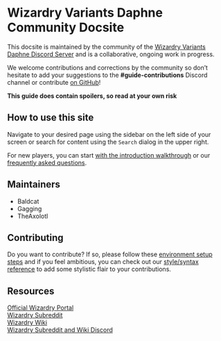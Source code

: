 # Wizardry Variants Daphne Community Docsite

This docsite is maintained by the community of the [Wizardry Variants Daphne Discord Server](https://discord.gg/YjYmUCkBXK) and is a collaborative, ongoing work in progress.

We welcome contributions and corrections by the community so don’t hesitate to add your suggestions to the **#guide-contributions** Discord channel or contribute [on GitHub](https://github.com/itsnicksia/wizardry-daphne-guide)\!

**This guide does contain spoilers, so read at your own risk**

## How to use this site

Navigate to your desired page using the sidebar on the left side of your screen or search for content using the `Search` dialog in the upper right.

For new players, you can start [with the introduction walkthrough](./walkthrough/0-introduction/index.md) or our [frequently asked questions](./frequently-asked-questions.md).

## Maintainers

- Baldcat
- Gagging
- TheAxolotl

## Contributing

Do you want to contribute? If so, please follow these [environment setup steps](./contributing/setup-win32.md) and if you feel ambitious, you can check out our [style/syntax reference](./contributing/reference.md) to add some stylistic flair to your contributions.

## Resources

[Official Wizardry Portal](https://wizardry.info/en)  
[Wizardry Subreddit](https://www.reddit.com/r/wizardry/)  
[Wizardry Wiki](https://wizardry.wiki.gg/wiki/Wizardry_Wiki)  
[Wizardry Subreddit and Wiki Discord](https://discord.gg/cknNfGG7YC)
